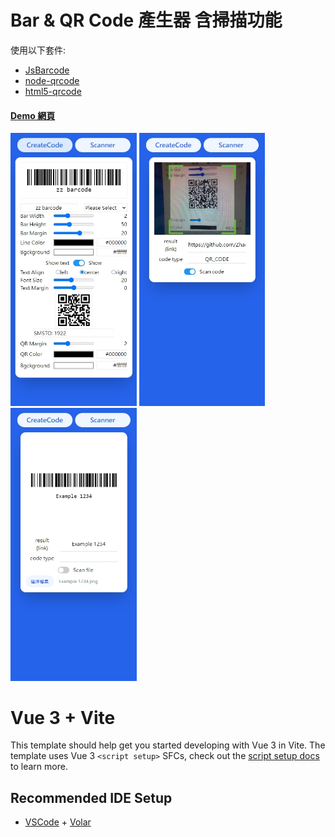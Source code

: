 # Bar & QR Code 產生器 含掃描功能
使用以下套件:
- [JsBarcode](https://github.com/lindell/JsBarcode) 
- [node-qrcode](https://github.com/soldair/node-qrcode)
- [html5-qrcode](https://github.com/mebjas/html5-qrcode)

#### [Demo 網頁](https://zhaohoulin.github.io/create-qr-barcode-vue/?openExternalBrowser=1)
<img src="Demo/createCode.jpg"  width="40%" >
<img src="Demo/scanner.jpg"  width="40%" >
<img src="Demo/scanFile.jpg"  width="40%" >

# Vue 3 + Vite

This template should help get you started developing with Vue 3 in Vite. The template uses Vue 3 `<script setup>` SFCs, check out the [script setup docs](https://v3.vuejs.org/api/sfc-script-setup.html#sfc-script-setup) to learn more.

## Recommended IDE Setup

- [VSCode](https://code.visualstudio.com/) + [Volar](https://marketplace.visualstudio.com/items?itemName=johnsoncodehk.volar)
